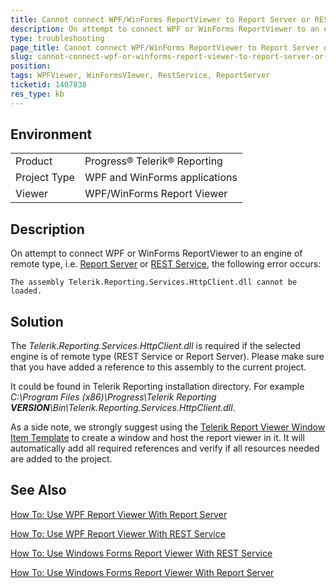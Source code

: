 ```yaml
---
title: Cannot connect WPF/WinForms ReportViewer to Report Server or REST Service
description: On attempt to connect WPF or WinForms ReportViewer to an engine of remote type, i.e. Report Server or REST Service, an error "The assembly Telerik.Reporting.Services.HttpClient.dll cannot be loaded." occurs.
type: troubleshooting
page_title: Cannot connect WPF/WinForms ReportViewer to Report Server or REST Service
slug: cannot-connect-wpf-or-winforms-report-viewer-to-report-server-or-rest-service
position: 
tags: WPFViewer, WinFormsVIewer, RestService, ReportServer
ticketid: 1407838
res_type: kb
---
```


## Environment
<table>
    <tbody>
	    <tr>
	    	<td>Product</td>
	    	<td>Progress® Telerik® Reporting</td>
	    </tr>
       <tr>
	    	<td>Project Type</td>
	    	<td>WPF and WinForms applications</td>
	    </tr>
      <tr>
	    	<td>Viewer</td>
	    	<td>WPF/WinForms Report Viewer</td>
	    </tr>
    </tbody>
</table>


## Description
On attempt to connect WPF or WinForms ReportViewer to an engine of remote type, i.e. [Report Server](https://docs.telerik.com/report-server/introduction) or [REST Service](../telerik-reporting-rest-conception), the following error occurs: 
```
The assembly Telerik.Reporting.Services.HttpClient.dll cannot be loaded.
```

## Solution
The *Telerik.Reporting.Services.HttpClient.dll* is required if the selected engine is of remote type (REST Service or Report Server). Please make sure that you have added a reference to this assembly to the current project.

It could be found in Telerik Reporting installation directory. For example *C:\Program Files (x86)\Progress\Telerik Reporting **VERSION**\Bin\Telerik.Reporting.Services.HttpClient.dll*.

As a side note, we strongly suggest using the [Telerik Report Viewer Window Item Template](../wpf-report-viewer-embedding-the-viewer) to create a window and host the report viewer in it. It will automatically add all required references and verify if all resources needed are added to the project.

## See Also
[How To: Use WPF Report Viewer With Report Server
](../wpf-report-viewer-howto-use-it-with-reportserver)

[How To: Use WPF Report Viewer With REST Service](../wpf-report-viewer-howto-use-it-with-rest-service)

[How To: Use Windows Forms Report Viewer With REST Service](../winforms-viewer-howto-use-it-with-rest-service)

[How To: Use Windows Forms Report Viewer With Report Server](../winforms-viewer-howto-use-it-with-reportserver)

